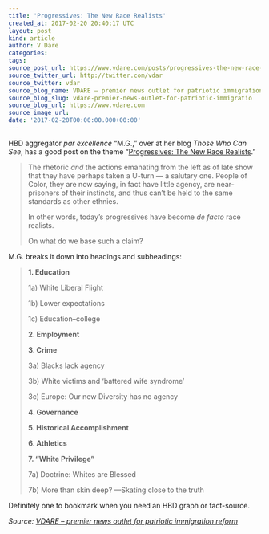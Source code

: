 ```yaml
---
title: 'Progressives: The New Race Realists'
created_at: 2017-02-20 20:40:17 UTC
layout: post
kind: article
author: V Dare
categories: 
tags: 
source_post_url: https://www.vdare.com/posts/progressives-the-new-race-realists
source_twitter_url: http://twitter.com/vdar
source_twitter: vdar
source_blog_name: VDARE – premier news outlet for patriotic immigration reform
source_blog_slug: vdare-premier-news-outlet-for-patriotic-immigratio
source_blog_url: https://www.vdare.com
source_image_url: 
date: '2017-02-20T00:00:00.000+00:00'
---
```

<div class="pf-content"><p>HBD aggregator <em>par excellence</em> &#8220;M.G.,&#8221; over at her blog <em>Those Who Can See</em>, has a good post on the theme &#8220;<a href="http://thosewhocansee.blogspot.com/2017/02/progressives-new-race-realists.html">Progressives: The New Race Realists</a>.&#8221;</p>
<blockquote><p>The rhetoric <em>and</em> the actions emanating from the left as of late show that they have perhaps taken a U-turn — a salutary one. People of Color, they are now saying, in fact have little agency, are near-prisoners of their instincts, and thus can&#8217;t be held to the same standards as other ethnies.</p>
<p>In other words, today&#8217;s progressives have become <em>de facto</em> race realists.</p>
<p>On what do we base such a claim?</p><!-- TAG START { player: "7518-804336-VDare - Outstream - Rev", owner: "ONE Video by AOL", for: "ONE Video by AOL" - BEINJS } --><div id="57966237cc52c74a5e1363c4" class="vdb_player vdb_57966237cc52c74a5e1363c456bcd17ce4b018167fea5539">    <script type="text/javascript" src="//delivery.vidible.tv/jsonp/pid=57966237cc52c74a5e1363c4/56bcd17ce4b018167fea5539_bein.js"></script></div><!-- TAG END { date: 07/25/16 } --></blockquote>
<p>M.G. breaks it down into headings and subheadings:</p>
<blockquote><p><strong>1. Education</strong></p>
<p>1a) White Liberal Flight</p>
<p>1b) Lower expectations</p>
<p>1c) Education&#8211;college</p>
<p><strong>2. Employment</strong></p>
<p><strong>3. Crime</strong></p>
<p>3a) Blacks lack agency</p>
<p>3b) White victims and &#8216;battered wife syndrome&#8217;</p>
<p>3c) Europe: Our new Diversity has no agency</p>
<p><strong>4. Governance</strong></p>
<p><strong>5. Historical Accomplishment</strong></p>
<p><strong>6. Athletics</strong></p>
<p><strong>7. &#8220;White Privilege&#8221;</strong></p>
<p>7a) Doctrine: Whites are Blessed</p>
<p>7b) More than skin deep? —Skating close to the truth</p></blockquote>
<p>Definitely one to bookmark when you need an HBD graph or fact-source.</p>
</div><div class="">
    <i>Source: <a href="https://www.vdare.com">VDARE – premier news outlet for patriotic immigration reform</a></i>
</div>

